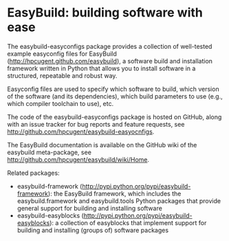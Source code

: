 EasyBuild: building software with ease
=======================================

The easybuild-easyconfigs package provides a collection of well-tested example easyconfig files
for EasyBuild (http://hpcugent.github.com/easybuild), a software build and installation framework
written in Python that allows you to install software in a structured, repeatable and robust way.

Easyconfig files are used to specify which software to build, which version of the software (and its
dependencies), which build parameters to use (e.g., which compiler toolchain to use), etc.

The code of the easybuild-easyconfigs package is hosted on GitHub, along with an issue tracker for
bug reports and feature requests, see http://github.com/hpcugent/easybuild-easyocnfigs.

The EasyBuild documentation is available on the GitHub wiki of the easybuild meta-package,
see http://github.com/hpcugent/easybuild/wiki/Home.

Related packages:
 * easybuild-framework (http://pypi.python.org/pypi/easybuild-framework):
     the EasyBuild framework, which includes the easybuild.framework and easybuild.tools Python packages
     that provide general support for building and installing software
 * easybuild-easyblocks (http://pypi.python.org/pypi/easybuild-easyblocks):
     a collection of easyblocks that implement support for building and installing (groups of)
     software packages
